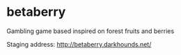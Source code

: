 betaberry
=========

Gambling game based inspired on forest fruits and berries

Staging address: http://betaberry.darkhounds.net/
